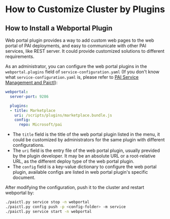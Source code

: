 # How to Customize Cluster by Plugins

## How to Install a Webportal Plugin

Web portal plugin provides a way to add custom web pages to the web portal of PAI deployments, and easy to communicate with other PAI services, like REST server. It could provide customized solutions to different requirements.

As an administrator, you can configure the web portal plugins in the `webportal.plugins` field of `service-configuration.yaml` (If you don't know what `service-configuration.yaml` is, please refer to [PAI Service Management and Paictl](./basic-management-operations.md#pai-service-management-and-paictl)):

```yaml
webportal:
  server-port: 9286

  plugins:
  - title: Marketplace
    uri: /scripts/plugins/marketplace.bundle.js
    config:
      repo: Microsoft/pai
```


- The `title` field is the title of the web portal plugin listed in the menu, it could be customized by administrators for the same plugin with different configurations.
- The `uri` field is the entry file of the web portal plugin, usually previded by the plugin developer. It may be an absolute URL or a root-relative URL, as the different deploy type of the web portal plugin.
- The `config` field is a key-value dictionary to configure the web portal plugin, available configs are listed in web portal plugin's specific document.

After modifying the configuration, push it to the cluster and restart webportal by:

```bash
./paictl.py service stop -n webportal
./paictl.py config push -p <config-folder> -m service
./paictl.py service start -n webportal
```